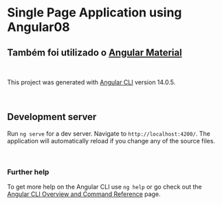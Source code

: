 # Single Page Application using Angular08

## Também foi utilizado o [Angular Material](https://material.angular.io/)

<br>

This project was generated with [Angular CLI](https://github.com/angular/angular-cli) version 14.0.5.

<br>

## Development server

Run `ng serve` for a dev server. Navigate to `http://localhost:4200/`. The application will automatically reload if you change any of the source files.

<br>

### Further help

To get more help on the Angular CLI use `ng help` or go check out the [Angular CLI Overview and Command Reference](https://angular.io/cli) page.
